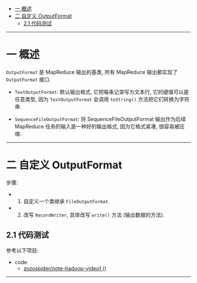 
- [一 概述](#一-概述)
- [二 自定义 OutputFormat](#二-自定义-outputformat)
    - [2.1 代码测试](#21-代码测试)

---

# 一 概述

`OutputFormat` 是 MapReduce 输出的基类, 所有 MapReduce 输出都实现了 `OutputFormat` 接口.

- `TextOutputFormat`: 默认输出格式, 它把每条记录写为文本行, 它的键值可以是任意类型, 因为 `TextOutputFormat` 会调用 `toString()` 方法把它们转换为字符串.

- `SequenceFileOutputFormat`: 将 SequenceFileOutputFormat 输出作为后续 MapReduce 任务的输入是一种好的输出格式, 因为它格式紧凑, 很容易被压缩.

---

# 二 自定义 OutputFormat

步骤:
- 1. 自定义一个类继承 `FileOutputFormat`.
- 2. 改写 `RecordWriter`, 具体改写 `write()` 方法 (输出数据的方法).

## 2.1 代码测试

参考以下项目:

- code
  - [zozospider/note-hadoop-video1 ()](https://github.com/zozospider/note-hadoop-video1)

---
